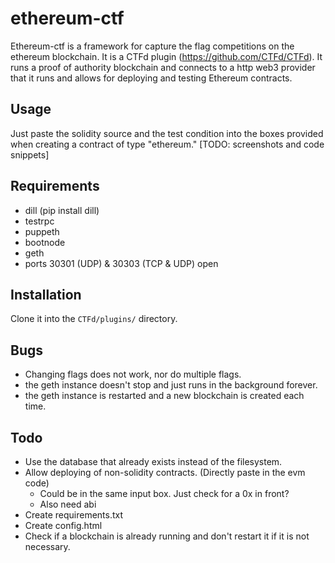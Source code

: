 # ethereum-ctf
Ethereum-ctf is a framework for capture the flag competitions on the ethereum blockchain. It is a CTFd plugin (https://github.com/CTFd/CTFd). It runs a proof of authority blockchain and connects to a http web3 provider that it runs and allows for deploying and testing Ethereum contracts. 

## Usage
Just paste the solidity source and the test condition into the boxes provided when creating a contract of type "ethereum."
[TODO: screenshots and code snippets]

## Requirements
 - dill (pip install dill)
 - testrpc
 - puppeth
 - bootnode
 - geth
 - ports 30301 (UDP) & 30303 (TCP & UDP) open

## Installation
Clone it into the `CTFd/plugins/` directory.

## Bugs
 - Changing flags does not work, nor do multiple flags.
 - the geth instance doesn't stop and just runs in the background forever.
 - the geth instance is restarted and a new blockchain is created each time.  

## Todo 
 - Use the database that already exists instead of the filesystem.
 - Allow deploying of non-solidity contracts. (Directly paste in the evm code)
   - Could be in the same input box. Just check for a 0x in front?
   - Also need abi
 - Create requirements.txt
 - Create config.html
 - Check if a blockchain is already running and don't restart it if it is not necessary.
